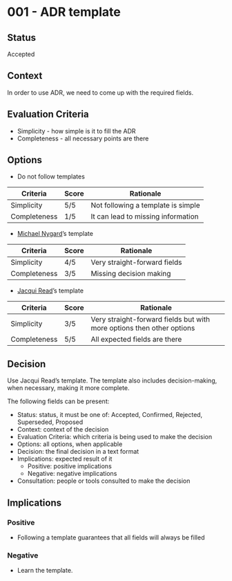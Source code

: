 # 001 - ADR template

## Status

Accepted

## Context

In order to use ADR, we need to come up with the required fields.

## Evaluation Criteria

- Simplicity - how simple is it to fill the ADR
- Completeness - all necessary points are there

## Options

- Do not follow templates

| Criteria | Score | Rationale |
| --- | --- | --- |
| Simplicity | 5/5 | Not following a template is simple  |
| Completeness | 1/5 | It can lead to missing information |
- [Michael Nygard](https://cognitect.com/blog/2011/11/15/documenting-architecture-decisions)’s template

| Criteria | Score | Rationale |
| --- | --- | --- |
| Simplicity | 4/5 | Very straight-forward fields |
| Completeness | 3/5 | Missing decision making |
- [Jacqui Read](https://github.com/tekiegirl/communicationpatterns/blob/main/assets/ADR-example-decision-making.md)’s template

| Criteria | Score | Rationale |
| --- | --- | --- |
| Simplicity | 3/5 | Very straight-forward fields but with more options then other options |
| Completeness | 5/5 | All expected fields are there |

## Decision

Use Jacqui Read’s template. The template also includes decision-making, when necessary, making it more complete.

The following fields can be present:

- Status: status, it must be one of:  Accepted, Confirmed, Rejected, Superseded, Proposed
- Context: context of the decision
- Evaluation Criteria: which criteria is being used to make the decision
- Options: all options, when applicable
- Decision: the final decision in a text format
- Implications: expected result of it
    - Positive: positive implications
    - Negative: negative implications
- Consultation: people or tools consulted to make the decision

## Implications

### Positive

- Following a template guarantees that all fields will always be filled

### Negative

- Learn the template.